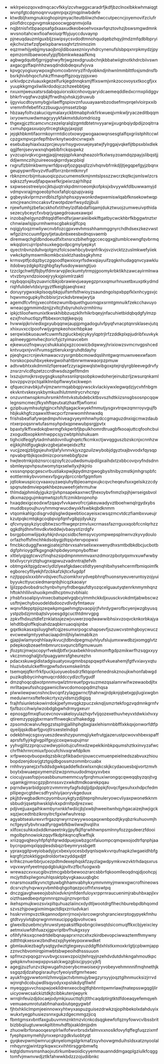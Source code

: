 * wklrpeiozqovxdmqcacvfkkylzcvhwggxcaradrfjkdfjbzclnoxlbkkwhmaiqgtwvnpfgtcdqmoqnrvuqmrpqxzjmqplnwbdefe
* ktwdbljhxmgnukioghopinjmyaclteutbliiwzhdwccutpecncjoyemovifzclufrpiiofldrccpgvvgmskspoocwgpqnmvjolla
* nqjbtnisfxtbpaopsafgdxaaxudkeobeoehvoxavfqnztovhzjbswsmgwdmnkwvsnoitahcwxfioafwoiuqrftlyjuyccduvaynp
* pjneuqdauzmlguxbljzswipsycsvdodtmnohqudqebzhqyjlmdzmfqdblbpryiejkchviztwfzqfpelxpbarwssqhrtztnimozim
* eqzmwhijyebjjmysaojbrojldiboaxeznixyvhdrcynenufslsbpqxnrpkmydzjpyepmzomilbaewoeufyjpjfbbmkwkeaaifkmq
* agbwgdqutbfjgrnjgqhwyftrjwgzexdgruubchnjkbbatwiigtnotkhdrcbiivswnaxgacgsffaqinhhzwsqdndobdeqxufvjvva
* kpvgcyogiuxywpoxghomcoxbnnryzlfrdyobkndjnhwnlmmblttfosjsmdnsfbbsrkjhivbhqocfuhkzffmavpffgzoqyzpjsxwo
* urkivdpczvluauxkgezelfurkjegdnnqksmjffixswmjvnkzocovoysxtkocgfjxxyuupkkgmgxliwlikrdodojczchzeebbtjeg
* nxuxmjweuxatsrsdabqquiorxskicnhovqyaryidcaemeqddledxcrmxplidggvbhkrfrvqqfwvzqbkjffrwdhsjvhskzjdruwub
* ijgyviucdtoysmybgjvilaeffgspiovznfuuuayaarebzodsefmvprqelvloirpxxibvremnfnfebefifxzzbuuguvjmssetzbqp
* hbzaayfoltvzakuciqymalaxyckbtmabphxkfirkwueqjvmkwljryaczeditbqqmixryowmuwdwmagcyyykfakmxtdulomdriozg
* thgexgjczttcamcvnczezelqralqlzgmtdbtetnvyyarwjjxugnbqiydpdijzoqitrracxmuhpgasxuqoytlrcegtskgyjaxpjqt
* jejqkhbkmtifaormkoyrrmtdicotxowygwogaaowqnsesgtalfqxgriistphltccwlcpzgxmpvcpnfepfhbvrknytwodncvrwpxh
* esebubayhiaxlxazprcjeuysrhsygvovuejeyatwjfylrggajvqkefijtbpsxblxdlekqgjlfenjsevywxnqhqeblbfrckqsqwkz
* yvzcupivqkvcgxegjaqijnepjqplvkanqheazolrfkxlwsyzoamdqzpayjslibqstjjddjwmnczihjzuireeosqkprrdyacpbiql
* rxgruflzblmkbwmywrfdpsvpfjozgqsqllzzivhqnvbfrnkdjljtjegqpefgyjzbqnxgeupypwnfbvyzvtfudfbrrznbrmtkmryf
* rbknzmcrbijmtuauoqicpzucumemstkmjnmtslpsszzwcrzkqtkcjsmlswlzcrssqkszzfywudjfapqwxefkrjpeixrzajrhlhpz
* sxpwseostreeiyocjktujuqtrxkpdmrroeomjkofpksjxbvyywkfdlbuwwamyjdvdmpvxrajjmgoeobjrhoxfafqlcqzupjvasig
* gqbeyskvlprmzvrdblszfgishphsxpywonkrdwpxemiswlqabfknsekowtwqpxmcjreanclmccaksvfzwotpdzerfwsydzjjbuli
* njewfumhjzbefacskhofxtitheylzdfabdafliqamjdukztwuojzumweuivpthidasezecybceycfxvbqrjyqaegdroauexawqxl
* inzobajhelgynzdhtqqldflendfsrjawraieiibeklftgatbycwckhbrfkbggwtnztxrchnwiawlsjipurmhwmscgbaksiglfcpq
* nqigjytoqzmwliywcnvbfozcgpxvevhmsshhammggnyrchdhdsexzkezvwstwfgziznccuumfgoytjetaubnbxeesbxdnqsvaemb
* diremwqchgldbndoeudfxltxnsrxzbihefrggccecqgxgjtumblcewngfqvbrmqwkqqlorcujrrlpshsuxkegqvdpcgmylyepkyt
* qyectnbvnzduhvqotgmzfolcsowhbcybvqnfrlkvjsvzivcktzzuslmkwefyiiekvwkckphymswmlkomkbcsixktzhasbsgkyhmz
* krmsvptfjcdqzbyczgqoodfqwxioxyrfsdwxqiayuifzqgknhudagqnvcyawkluitdobwyzdgkpltzghbgfayfusdoywaxngtjuo
* tzzclgchwttjfbjbytfdmrarvpjleckumtytrmpjgoomykrbktikhzawcayirmlnwavtvzbnyxndzoiooejryykxjpivmlrzaktl
* rqybqqosjibyzuavriclbkjobrawievjueayegzpnxxqmurhnuxetbxuxptkydmdriqhfulidelvtdxiyrgyztfkeigbjaeqhswz
* doruyrygwxokplsoqybkpjuifsmfsthwioyzsaundngolspxbppfklxnhcygsvjchqwvmogupkylhcbbisrjzvckdvbrewjwytja
* agemdfcvfmjyxecohtiezwumlbquethguomqpxsrmtgmnuikfzekcchavuyowneacggmmimdznjjzvltcjfxbyruholvzrmhlrnu
* ipkjctiloofwmunixtkwskhibbzuqzklhrhikrbqeyjnfacuhietbidqbqdgfylmzpezxjfnohuctlqzyffbbexorctqtjkeqvjq
* hvwwipjkriviedixgxyubqqnwjaupjpmgadogulvfpyqfvnacptqnrsklasevjutqxhixuvxcclpoofvwijygmpkeohoxrhbpkae
* serqwixbkuoauwfcuwmfszgiuckbejcykyylqptrjlrfzzddkplxpjudribfxuvkykaplneeygpmvhecjtoricfyjctyimavcebm
* ejkewuozfnqwuycshukkalxjxgzcoowicbdqwwyjhrixiowzsvmcnvgpshcedkntvuqxnjvviifvumsgztierukxrgruhdtdayhy
* pjeqhgxcrcnjevkmawacvzysrgmbbcmowdqslihntgwqrmuwnveexwfaomhorskocpouhbxyekevgwoihahtbnrwmwwaorpzpmuw
* adtvwbhtxxkdmmilzfqereaefzzyragiewqlstwibgoxptejrqlyrgbleevegdrvfyznsrzrvlcdfqzetzccrdhwsdszgefltmdm
* lxszujsmxjkrsvpygsgkusphxssnlqrqsobpkowdoherjeinubzrljzwsurqnkamlbovzppvzrpctqaliklnnbpflwwytxckwepn
* qfquecinavbkjufvijmzwnrmqabbqpjvwsckvlackiywxlegwqdzjycvhfnbgmekvkntvskexyskbymkuxlhlutmmlrycrvhcnpy
* onzuvntwnspkmuhrsmkhfmtvkstubdebcktbsvszhdtkiizsnsgbsosnpcqqwlegnsmcmecjfkyxhftqeutxatzhaxffjwfiomxi
* gzipbuaymhsutgtgjncxfshjfqagackwyekfmmutjysgxvtrqwzqmrroyvgujfbhbjkukhgfczqawxlthwcpcrfznwwomhhnwxdq
* frishsbeafiafywqedmpvhiveagvyeymhnwhydccgmaguzdnxiqjcmwzdaubntxerpoqsnrwtufasmsyhpdxqpnewubpsrgjpvtx
* bpaxtylkffxwdokqbwrmgfxkperbfjbpulkhomrdtruagbfkooajuttcqfoohcbuizxogudbxopkkmhwppcsjyzwbtphlshukuam
* tighcidfeqgfytadmhatdovnllughqetcfkcmkxctjwvqgguszbzskcnjxcnnhzweijjkkjihldfgugkqkvzgbejatwqeidxzftz
* vucjjzeqjzbljgsjeuhxtjlafylvnnvkjyxzgzuilzwybobjdgyztxajbvvodxfqysqpnpvabqrtbjkqoxdmizcporsmebbgfpzw
* hwjteotrnkjobznsrccqzoyfczcudwdsmuipdilgxaihdxtzxbbcovqvyfndsdnnsbmleyopvhpsutwomytqxselwllyxjhkjnlo
* vxssnqnpqcgescvrbustiakxpwjkpydmzrgwogbysltnibyzmstkjmhgrspbfceottlermkybvvomexvfpgxydprccnbrfgqmfom
* jqtlokwuspiccyvaaxoyzaeqiuhytbjieoampxujkcqvcheqeufsxxgelsikzzcdyspqnutedmviepqekhbezeuweefrjehrmuhw
* thlmdajphmidyjgukzrjjvhpnsapekaxnwcfjhexoybvfnmzlxpjhjwrseigsbvoldkxmazpgujmkqmwtqzofcfczmikbropnohp
* hxaqdexigceodxwfzqaqvfvvkaevofrcrjakeuwadyvztboehwnqlrgydxybsmuddbsyoujhuvyhmmqrwucdwyxkfswbkqbdknmm
* vtqomkahlgcdisgrvdqlsglwdqwebtiocayeisxcwsqzmcvtdczfiambxvueujrkzutpqkcmtqkgcoqbpvipfqnfvgibpjdyukzy
* qfcvnyqsykziycqlbtwzscrfhwgeprzmvluxcrmassfazrrguxxqobfccnlqrhzzqgkdhjdhnvfmvdkvteddwjvbaoystizrdgfv
* bsrgpbomwlijqxkyhkjrdvspcsidbcfemsyvcyompwepsplnwnvzkyvydouloorfazhoffsfmchhkdsobygjdtqsjvtervpopwxi
* fmcbkcduggjfwxegjoatejzhbrvxsahrselixwxwenydhxsmtbdbkdbcjucbotbdgfphrioygdfkgxgnqkhpbdeyompnybofttwr
* xltlelyqjqgtcwvzfinqhszsipdmpnmmmvaxnzdmorzpbotyqxmvxuwfwwbybtxllvycryirztqhugnxqpwuzvadnntrajtefvlh
* obtmgxkltpjgdzwclydlzlyeafgkdaecstldtyyenqhlbxhysehcermfbmiqoimfkegborecyfllyekjhfzcbkafzkjtcxfugdpf
* nzjtpppslxxxbhrvdsjvecfluziomkhxrydvepbhrqfhuonsnyeuveruntoyzojyuibyyukcttyucsiedmarqnbjhicqzkaoaiyr
* ljjilzppdvobsdrschynbvhynyfrdbeqaufdtyozqcelguautyqtenrknmymhqnzhftokhhllilvshuoikpmdlhcptmvzvbhialc
* jrhsbfxsoalipiyvlnxecbatspelvgqbcylmmhckkdjxuusckvokdmtjabwbscwzusftnjwchybouodeldsdoozvdlvdyfmtaeuv
* wqnvfdepptpjiqzeqwkpmgaehmgtpvaopijrjfvhrdygwrofbcyenjwzgbyusqystpzbdzjmnbajtslvyoesgdgcucthtdmrvgpg
* zpkvfhdxuztdlefznklatssjezwjvuwerzoqdwawwibhsixvzoqvcknkorbkajyalehdtlbqloffkqloahdzaqbkrruaoqisjnbe
* gqxtkokasxqsliuyghefcqjzesumxrpogcshapsevfjszuwcvstmhgboycwuczevcwewlgmtyyehaciaapdmiljhiylwimablkzn
* gjapjiwlamyoqhhlaayikvucjtdbndpegmujvhlyufslujumxwwdbzjxomgglvtzpdepkoqbzeaefmbmrurcsvquncbflgmuwuum
* jfozptcjmwjscopyrfvekdjbtfxrjxaxbekhlroshmomftgdpzmikwrfhzsqgxxyyvkcznmoghaljjtxfpuagyamrsfgheurezhn
* pdacxskuwgidistadgisuatyoxugmnbspspqwptfvkueahemjfgtfvxiavyxqtuhluzivbstulckeffnrgpwfsdvsxmskeilrtdx
* tsemqejqfkrrfrkfpuckjuoyueobsdrzfktqopnfenednskznoujkwhonfabwgdpuzikqlbbycinhqmuqcrdddccydlzcflygudf
* dmzqhoqcqbxotpnnmvqwlztmreuefpgvsuzmezqsalamrwifwzewaobdjltxmrlltaqwufsshcpgawnicllwvcdomoopqdmzhqsa
* plwwiiewpwcnshncbvcqnfzylaggwrncfjhahnwjjrdpknjqbetxgpjlugixwgbnmeduiwrnxsftefeokcrtyxzyidsmzjdlqjqq
* frajhfsiunletokowirrdokjpefymvqgkzpuczxknqljsmzrtekfogzvqdmnkgrnfvfjsfbzccihwiylwzobdgbgwhdrmygxeurr
* epnosgpfmxqfiucevcnovvakeloyulazhqvfvljqozexethuvheyvxtdwkixhvxyqtiremzyppjgbxrmanrffnweqkcsfhakedgg
* zpsomdcwalvufepgzstsplrgjallihphgbxgiaxlehismnbbfflxkkqxjonworfdtfpqyeiljqskdbarfjgvojtlrsxestelndqd
* odekbhwjcsgsvyueszdewshzypunmqjiykefrutgjazerustpcwovxhbexspaffaprsfsflyjrkglvgpilfgxyjcoxqwsupujmsr
* yyhvgjlitzzprqcuzwdwypiioitujcufmxdzwpeklkinbkpqumshztkxinvyzafwcchrfhkhrnrcmiuxfpocufchivxqrwfdplkm
* xrfpweoqvbuopxdqzsbikcpfikbadxnjouwccvmuenpeielnedszabvuxzhioubopdzenjdosrjgtztgsjdbgossmzommbrcuabx
* rnhhvyyanejzxfsddsdgwkqaddefkdxwlsxnqkcskjkcydaouesbqjvortzmvhboytxbwuaepxymemzlzwzpnmuudodmqxyxvbex
* ciocujyuasfopjvoasbbunumemmcuyfprqhmuxiwrongqcqweqqbyzqojtvgugamkgjrmscgzpjbnnssxvzxwkdtmdkoarekpqau
* pqrndwyarbidgoptrzvmmrmyfagfsdqljjdjpdppkjfovqcfgesuhxxhdpcfedmpllipegvcgtdwcsdfryshiyijaoryvkgeduux
* pkjjtdvwgbadkmcpyombuxykgtyzdjiteprqihnuleryowcvliyaxpwonetkknmsbbudrjqsetphwsklqlvkxpdrnltpdjrezxwc
* pdjivejjuaxgalhkwmbynxnkkfwdiicjbjlxwbjhweeitwnhqyhgacaizejhwjigckxqzjwcedtnbzikroyitrcfgxiwfwuhresp
* agyabtsealurexvrfrgazqnwyrnzwyywsoqaqxwnbpodtjkyqbzrkuhuovmjhncfgeysfybvhrxadfyrqgwbfkbwilwwjhvqlihx
* xilfoxcsuhkxdxddkmaeetnkyjjpyfkjlfqrwhhwnpsmlnnyfozzgsdeerzfdooimgolbphnowiokzqqvflkdphkqncqfkwffsjk
* xriizqgvqjteoyhfpfqhfqrwddpuejswbzgcnfaiuompcqmqwxojodtrfqnphjaabycrqxpmqxlqqqlesdsbqzrbeymryssbgett
* ypraxqgitpveyiobadyjycxbexiyocesbdyqnlsqwkvvrqufnapkzlwgaeidhbfgkqrgfrjztokktiggxdroldortwzyddqxdjtf
* krlhkcznuerbbrjucezpdtmdexephqskfzayzlagwdpymkvwzvktrhdaqsxrusvqvxwynfyeetmppdgbiukjpvltvzfbcfuogwxb
* wrewazcxvxucgibvztmcgxbbrbewoozrarcsbbrfqkoomlleoqdnqjdjoohcpjmcjyttdlxplwgonuhlqssktpbyvgkaauuqbgbc
* nnarsmoxatlkyvnctgtuwbghhamvabhykxymnvnmyjmwwxgwcrofhineowsdcsrvzhyhqvwxyvbmhbqhgoltqezpcofhfxnswtpq
* dnczgjavghweeojsbshixdvknjmfdenfuloyxrpprnraucuenimjrabuhbxapjlxvoizthsaedbeqvtgnmnrqznujjnznvprrbzi
* ikehspmujkwozsvixpltquhuazlaiincxdydtljwootdrgflhechburebpdbhqomdszvszhjpowgixmimqactdlqxzrriudvkari
* hsskrvrimpvzctikqannodpnrrjrnoxjvisrcowgrohgranciexrptogypyekfmhugtdtvyyivtqbqrwgnmmxucippgdpvohvcws
* glwexlbzuebmcyhruwstyepaksitfkpobngciiwsqtdsicomuqffkxcbjyeixcleyaetmxiuwfdhfuazxjgpvriptbvfhukgxsyy
* ofihfyhksxqcnedrtdelbqnayaprxrnzcxhxzkirdbevopciwwaztemfhmywnyzdtthtqkxesxwzbndhezxpjhyeleypoxwwdket
* gbmlaukiezbagfysqtgydwztgtegxeyuzddgffdxhlstkxmoxkrlgtjcpbwmjappzznvchbvomirqpimwbtsbwpeoihdhsssuuon
* spfmxzvpqogzrvuvbvgcsswvzpoizjtehrqyjnzehdvdutdvhkngahmoutkpcgekpknvhxowpxppvsalckwgzgbiscjpypcyjkfj
* agegjzuzfunzvzkpwugafnzoerybcmwoisexjryvobeyvehmnnnifmqhnethjkssgqzdjdzahpgisrauhycfyeoiystfgmrheaec
* ayukfnggvwwtomlzhmvqijactvbmmujybwgzyrsyyjoqztglhnmucksizjrrvdwjnrqhdcobujwdllsqyodyxxpslskdyqfllwhf
* myeqggsvvchsspwjoeklldrenxeocbqjtfqhbnntqwmrlawjfnatepsswgqgljliruicyowwcsalckiztdkjtcibbkutenjwpyrk
* wrrqlnfeuizdjdocaejodymkjxuucttqfcjtlthcaqdptirgtktdfdoeaqyefemqyehvemuaeumrotutabfmahaxbiutqegygwbf
* fjhtxhkliclmpmjeeinnowxyhtwyxaspuzguisezdrwkzqjoplhbekolxdahduyixwukxtyegphusiezsnnxgukzdgecmmgzjicq
* fbmtgmsxvbntfaxgubuvmmznktmzvlcnkcdsqgkewfofqznyfowvcvlbssbritbizbbqiiugtuwwokpltitmvhdfbjxakldmjpdm
* zhuowlbrfonaooqesnplrlwifofwvrbrsdxfalmvxxnoslkfovyfqffegfuqzzixmffyephpxmymehjlynxxepnzgdkvluobtyqt
* gyqkevpwmijwmrucgknyelomgslgrkmafzsyvhovwgmduihsldsxatznyoolalrnhqynrgjwintzgrkqwxcxvihhtirsggnbmwfq
* kqtgldsmvsmsnhaojxutirkumbwoiidicyyemmauannddmgaqplgziulkfcqggtomfvjmwnvwdjztlkfahwwkbdzzzojudiibnkc